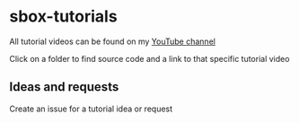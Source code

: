 # sbox-tutorials

All tutorial videos can be found on my [YouTube channel](https://www.youtube.com/playlist?list=PLmk7ibDcqazdkdnPsLGe5KqYkAhZQw6rK) 

Click on a folder to find source code and a link to that specific tutorial video

## Ideas and requests

Create an issue for a tutorial idea or request
